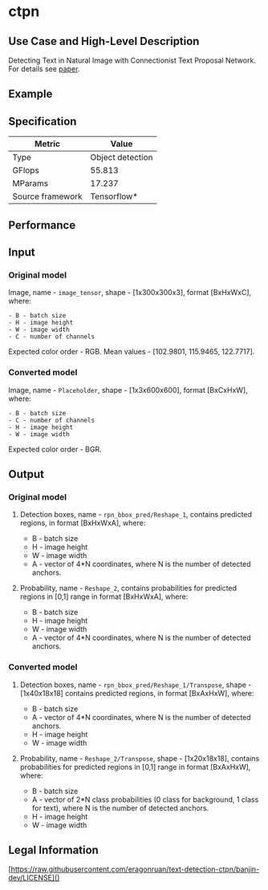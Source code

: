 # ctpn

## Use Case and High-Level Description

Detecting Text in Natural Image with Connectionist Text Proposal Network. For details see [paper](https://arxiv.org/pdf/1609.03605.pdf).

## Example

## Specification

| Metric                          | Value                                     |
|---------------------------------|-------------------------------------------|
| Type                            | Object detection                          |
| GFlops                          | 55.813                                    |
| MParams                         | 17.237                                    |
| Source framework                | Tensorflow\*                              |

## Performance

## Input

### Original model

Image, name - `image_tensor`, shape - [1x300x300x3], format [BxHxWxC],
   where:

    - B - batch size
    - H - image height
    - W - image width
    - C - number of channels

   Expected color order - RGB.
   Mean values - [102.9801, 115.9465, 122.7717].

### Converted model

Image, name - `Placeholder`, shape - [1x3x600x600], format [BxCxHxW],
   where:

    - B - batch size
    - C - number of channels
    - H - image height
    - W - image width

   Expected color order - BGR.

## Output

### Original model

1. Detection boxes, name - `rpn_bbox_pred/Reshape_1`, contains predicted regions, in format [BxHxWxA], where:

    - B - batch size
    - H - image height
    - W - image width
    - A - vector of 4*N coordinates, where N is the number of detected anchors.

2. Probability, name - `Reshape_2`, contains probabilities for predicted regions in [0,1] range in format [BxHxWxA], where:

    - B - batch size
    - H - image height
    - W - image width
    - A - vector of 4*N coordinates, where N is the number of detected anchors.

### Converted model

1. Detection boxes, name - `rpn_bbox_pred/Reshape_1/Transpose`, shape - [1x40x18x18] contains predicted regions, in format [BxAxHxW], where:

    - B - batch size
    - A - vector of 4*N coordinates, where N is the number of detected anchors.
    - H - image height
    - W - image width

2. Probability, name - `Reshape_2/Transpose`, shape - [1x20x18x18], contains probabilities for predicted regions in [0,1] range in format [BxAxHxW], where:

    - B - batch size
    - A - vector of 2*N class probabilities (0 class for background, 1 class for text), where N is the number of detected anchors.
    - H - image height
    - W - image width

## Legal Information

[https://raw.githubusercontent.com/eragonruan/text-detection-ctpn/banjin-dev/LICENSE]()